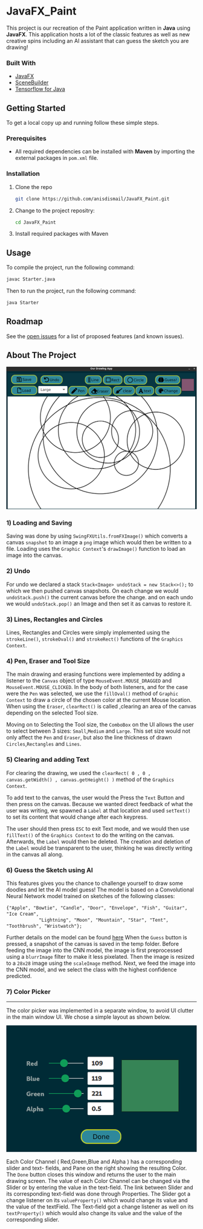 # JavaFX_Paint

This project is our recreation of the Paint application written in **Java** using **JavaFX**.
This application hosts a lot of the classic features as well as new creative spins including an AI assistant that can guess the sketch you are drawing!
### Built With

* [JavaFX](https://openjfx.io/)
* [SceneBuilder](https://gluonhq.com/products/scene-builder/)
* [Tensorflow for Java](https://www.tensorflow.org/jvm)

<!-- GETTING STARTED -->
## Getting Started

To get a local copy up and running follow these simple steps.

### Prerequisites

* All required dependencies can be installed with **Maven** by importing the external packages in ```pom.xml``` file.

### Installation

1. Clone the repo
   ```sh
   git clone https://github.com/anisdismail/JavaFX_Paint.git
   ```
2. Change to the project repositry:
   ```sh
   cd JavaFX_Paint
   ```

3. Install required packages with Maven
   
<!-- USAGE EXAMPLES -->
## Usage

To compile the project, run the following command:
   ```sh
   javac Starter.java
   ```
Then to run the project, run the following command:
```sh
java Starter
```
## Roadmap

See the [open issues](https://github.com/github_username/repo_name/issues) for a list of proposed features (and known issues).

## About The Project

<p align="center">
<img src= Pictures/MainGUIScreenShot.png>
</p>

### 1) Loading and Saving

Saving was done by using `SwingFXUtils.fromFXImage()` which converts a canvas `snapshot`
to an image a `png` image which would then be written to a file.
Loading uses the `Graphic Context`'s `drawImage()` function to load an image into the canvas.

### 2) Undo

For undo we declared a stack `Stack<Image> undoStack = new Stack<>();` to which
we then pushed canvas snapshots. On each change we would `undoStack.push()` the current canvas before the change.
and on each undo we would `undoStack.pop()` an Image and then set it as canvas to restore it.

### 3) Lines, Rectangles and Circles

Lines, Rectangles and Circles were simply implemented using the `strokeLine()`, `strokeOval()` and `strokeRect()` functions of the `Graphics Context`.

### 4) Pen, Eraser and Tool Size

The main drawing and erasing functions were implemented by adding a listener to the `Canvas` object of type `MouseEvent.MOUSE_DRAGGED` and `MouseEvent.MOUSE_CLICKED`.
In the body of both listeners, and for the case were the `Pen` was selected, we use the `fillOval()` method of `Graphic Context` to draw a circle of the chosen color
at the current Mouse location. When using the `Eraser`, `clearRect()` is called ,clearing an area of the canvas depending on the selected Tool size.

Moving on to Selecting the Tool size, the `ComboBox` on the UI allows the user to select between 3 sizes:
`Small`,`Medium` and `Large`. This set size would not only affect the `Pen` and `Eraser`, but also the line thickness of drawn `Circles`,`Rectangles` and `Lines`.

### 5) Clearing and adding Text

For clearing the drawing, we used the `clearRect( 0 , 0 , canvas.getWidth() , canvas.getHeight() )` method of the `Graphics Context`.

To add text to the canvas, the user would the Press the `Text` Button and then press on the canvas. Because we wanted direct feedback
of what the user was writing, we spawned a `Label` at that location and used `setText()` to set its content that would change after
each keypress.

The user should then press `ESC` to exit Text mode, and we would then use `fillText()` of the `Graphics Context`
to do the writing on the canvas. Afterwards, the `Label` would then be deleted. The creation and deletion of the `Label` would be transparent to the user, thinking he was directly writing in the canvas all along.

### 6) Guess the Sketch using AI
This features gives you the chance to challenge yourself to draw some doodles and let the AI model guess!
The model is based on a Convolutional Neural Network model trained on sketches of the following classes:
```
{"Apple", "Bowtie", "Candle", "Door", "Envelope", "Fish", "Guitar", "Ice Cream",
            "Lightning", "Moon", "Mountain", "Star", "Tent", "Toothbrush", "Wristwatch"};
```
Further details on the model can be found [here](https://github.com/akshaybahadur21/QuickDraw) 
When the `Guess` button is pressed, a snapshot of the canvas is saved in the temp folder. Before feeding the 
image into the CNN model, the image is first preprocessed using a `blurrImage` filter to make it less pixelated. Then
the image is resized to a `28x28` image using the `scaleImage` method. Next, we feed the image into the CNN model, and we select the class with the highest confidence predicted.

### 7) Color Picker 

---

The color picker was implemented in a separate window, to avoid UI clutter
in the main window UI. We chose a simple layout as shown below.

<p align="center">
<img src= Pictures/ColorPickerScreenshot.png>
</p>

Each Color Channel ( Red,Green,Blue and Alpha ) has a corresponding slider
and text- fields, and Pane on the right showing the resulting Color.
The `Done` button closes this window and returns the user to the main drawing screen.
The value of each Color Channel can be changed via the Slider or by entering the value in the text-field.
The link between Slider and its corresponding text-field was done through Properties.
The Slider got a change listener on its `valueProperty()` which would change its value and the value of the textField.
The Text-field got a change listener as well on its `textProperty()` which would also change its value and the value of the corresponding slider.
